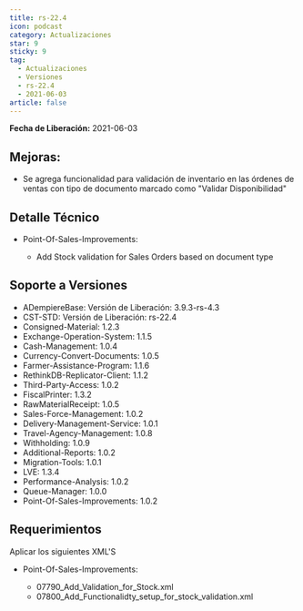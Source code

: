 ```yaml
---
title: rs-22.4
icon: podcast
category: Actualizaciones
star: 9
sticky: 9
tag:
  - Actualizaciones
  - Versiones
  - rs-22.4
  - 2021-06-03
article: false
---
```


**Fecha de Liberación:** 2021-06-03

## Mejoras:

- Se agrega funcionalidad para validación de inventario en las órdenes de ventas con tipo de documento marcado como "Validar Disponibilidad"

## Detalle Técnico

- Point-Of-Sales-Improvements:

    - Add Stock validation for Sales Orders based on document type

## Soporte a Versiones

- ADempiereBase: Versión de Liberación: 3.9.3-rs-4.3
- CST-STD: Versión de Liberación: rs-22.4
- Consigned-Material: 1.2.3
- Exchange-Operation-System: 1.1.5
- Cash-Management: 1.0.4
- Currency-Convert-Documents: 1.0.5
- Farmer-Assistance-Program: 1.1.6
- RethinkDB-Replicator-Client: 1.1.2
- Third-Party-Access: 1.0.2
- FiscalPrinter: 1.3.2
- RawMaterialReceipt: 1.0.5
- Sales-Force-Management: 1.0.2
- Delivery-Management-Service: 1.0.1
- Travel-Agency-Management: 1.0.8
- Withholding: 1.0.9
- Additional-Reports: 1.0.2
- Migration-Tools: 1.0.1
- LVE: 1.3.4
- Performance-Analysis: 1.0.2
- Queue-Manager: 1.0.0
- Point-Of-Sales-Improvements: 1.0.2

## Requerimientos

Aplicar los siguientes XML'S

- Point-Of-Sales-Improvements: 

    - 07790_Add_Validation_for_Stock.xml
    - 07800_Add_Functionalidty_setup_for_stock_validation.xml
